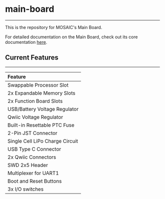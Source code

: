 # main-board
---
This is the repository for MOSAIC's Main Board.

For detailed documentation on the Main Board, check out its core documentation [here](https://www.mosaicsat.org/core_documentation/hardware/main_board/).

## Current Features
---
| **Feature**      |
| :----------- |
| Swappable Processor Slot |
| 2x Expandable Memory Slots |
| 2x Function Board Slots |
| USB/Battery Voltage Regulator |
| Qwiic Voltage Regulator |
| Built-in Resettable PTC Fuse |
| 2-Pin JST Connector |
| Single Cell LiPo Charge Circuit |
| USB Type C Connector |
| 2x Qwiic Connectors |
| SWD 2x5 Header |
| Multiplexer for UART1  |
| Boot and Reset Buttons |
| 3x I/O switches |
